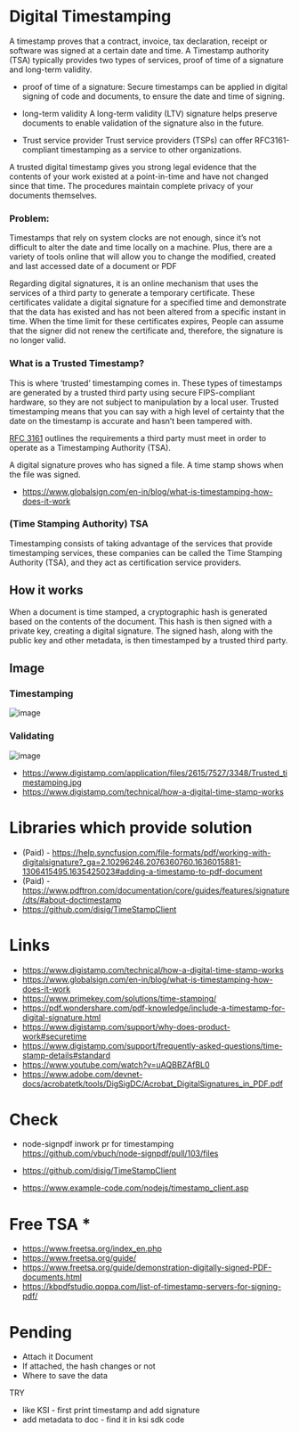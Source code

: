 # Digital Timestamping
A timestamp proves that a contract, invoice, tax declaration, receipt or software was signed at a certain date and time. A Timestamp authority (TSA) typically provides two types of services, proof of time of a signature and long-term validity. 

- proof of time of a signature: 
Secure timestamps can be applied in digital signing of code and documents, to ensure the date and time of signing. 

- long-term validity
A long-term validity (LTV) signature helps preserve documents to enable validation of the signature also in the future.

- Trust service provider
Trust service providers (TSPs) can offer RFC3161-compliant timestamping as a service to other organizations.



A trusted digital timestamp gives you strong legal evidence that the contents of your work existed at a point-in-time and have not changed since that time. The procedures maintain complete privacy of your documents themselves.


### Problem: 
Timestamps that rely on system clocks are not enough, since it’s not difficult to alter the date and time locally on a machine. Plus, there are a variety of tools online that will allow you to change the modified, created and last accessed date of a document or PDF

Regarding digital signatures, it is an online mechanism that uses the services of a third party to generate a temporary certificate. These certificates validate a digital signature for a specified time and demonstrate that the data has existed and has not been altered from a specific instant in time. When the time limit for these certificates expires, People can assume that the signer did not renew the certificate and, therefore, the signature is no longer valid.



### What is a Trusted Timestamp?
This is where ‘trusted’ timestamping comes in.  These types of timestamps are generated by a trusted third party using secure FIPS-compliant hardware, so they are not subject to manipulation by a local user. Trusted timestamping means that you can say with a high level of certainty that the date on the timestamp is accurate and hasn’t been tampered with.

[RFC 3161](https://datatracker.ietf.org/doc/html/rfc3161) outlines the requirements a third party must meet in order to operate as a Timestamping Authority (TSA).

A digital signature proves who has signed a file. A time stamp shows when the file was signed. 

- https://www.globalsign.com/en-in/blog/what-is-timestamping-how-does-it-work

### (Time Stamping Authority) TSA
Timestamping consists of taking advantage of the services that provide timestamping services, these companies can be called the Time Stamping Authority (TSA), and they act as certification service providers.


## How it works

When a document is time stamped, a cryptographic hash is generated based on the contents of the document. This hash is then signed with a private key, creating a digital signature. The signed hash, along with the public key and other metadata, is then timestamped by a trusted third party.


## Image


### Timestamping
![image](https://user-images.githubusercontent.com/17333491/180411640-baa149e1-50ff-41f9-9e17-eb17665c5d2e.png)

### Validating
![image](https://user-images.githubusercontent.com/17333491/180412145-7c5ac0e7-ae55-4e17-8bce-bee78cf2f46c.png)

- https://www.digistamp.com/application/files/2615/7527/3348/Trusted_timestamping.jpg
- https://www.digistamp.com/technical/how-a-digital-time-stamp-works

# Libraries which provide solution
- (Paid) - https://help.syncfusion.com/file-formats/pdf/working-with-digitalsignature?_ga=2.10296246.2076360760.1636015881-1306415495.1635425023#adding-a-timestamp-to-pdf-document
- (Paid) - https://www.pdftron.com/documentation/core/guides/features/signature/dts/#about-doctimestamp
- https://github.com/disig/TimeStampClient

# Links
- https://www.digistamp.com/technical/how-a-digital-time-stamp-works
- https://www.globalsign.com/en-in/blog/what-is-timestamping-how-does-it-work
- https://www.primekey.com/solutions/time-stamping/
- https://pdf.wondershare.com/pdf-knowledge/include-a-timestamp-for-digital-signature.html
- https://www.digistamp.com/support/why-does-product-work#securetime
- https://www.digistamp.com/support/frequently-asked-questions/time-stamp-details#standard
- https://www.youtube.com/watch?v=uAQBBZAfBL0
- https://www.adobe.com/devnet-docs/acrobatetk/tools/DigSigDC/Acrobat_DigitalSignatures_in_PDF.pdf


# Check
- node-signpdf inwork pr for timestamping
https://github.com/vbuch/node-signpdf/pull/103/files

- https://github.com/disig/TimeStampClient
- https://www.example-code.com/nodejs/timestamp_client.asp





# Free TSA *
- https://www.freetsa.org/index_en.php
- https://www.freetsa.org/guide/
- https://www.freetsa.org/guide/demonstration-digitally-signed-PDF-documents.html
- https://kbpdfstudio.qoppa.com/list-of-timestamp-servers-for-signing-pdf/



# Pending
- Attach it Document
- If attached, the hash changes or not 
- Where to save the data

TRY

- like KSI -  first print timestamp and add signature
- add metadata to doc  - find it in ksi sdk code
